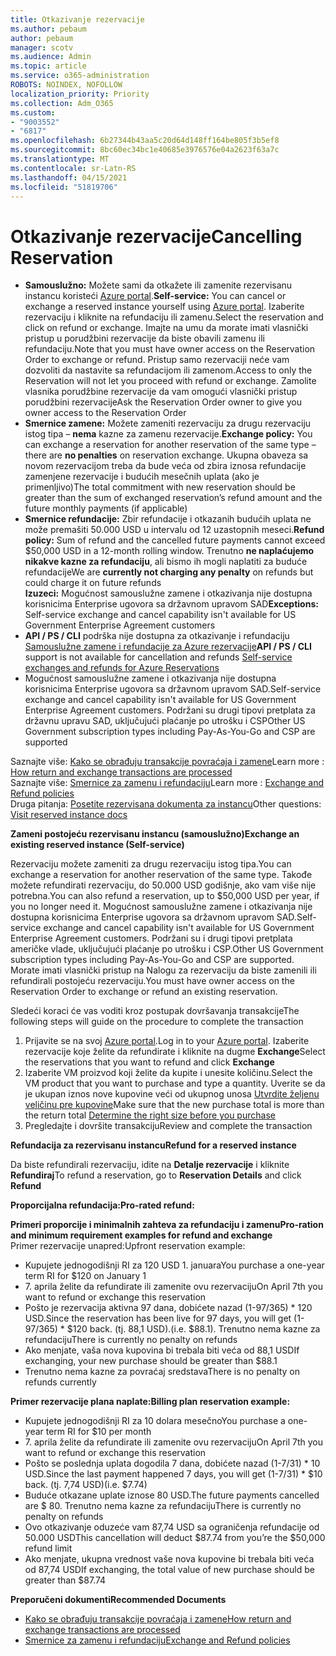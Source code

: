 ```yaml
---
title: Otkazivanje rezervacije
ms.author: pebaum
author: pebaum
manager: scotv
ms.audience: Admin
ms.topic: article
ms.service: o365-administration
ROBOTS: NOINDEX, NOFOLLOW
localization_priority: Priority
ms.collection: Adm_O365
ms.custom:
- "9003552"
- "6817"
ms.openlocfilehash: 6b27344b43aa5c20d64d148ff164be805f3b5ef8
ms.sourcegitcommit: 8bc60ec34bc1e40685e3976576e04a2623f63a7c
ms.translationtype: MT
ms.contentlocale: sr-Latn-RS
ms.lasthandoff: 04/15/2021
ms.locfileid: "51819706"
---
```

# <a name="cancelling-reservation"></a><span data-ttu-id="8814e-102">Otkazivanje rezervacije</span><span class="sxs-lookup"><span data-stu-id="8814e-102">Cancelling Reservation</span></span>

- <span data-ttu-id="8814e-103">**Samouslužno:** Možete sami da otkažete ili zamenite rezervisanu instancu koristeći [Azure portal](https://portal.azure.com/#blade/Microsoft_Azure_Reservations/ReservationsBrowseBlade).</span><span class="sxs-lookup"><span data-stu-id="8814e-103">**Self-service:** You can cancel or exchange a reserved instance yourself using [Azure portal](https://portal.azure.com/#blade/Microsoft_Azure_Reservations/ReservationsBrowseBlade).</span></span> <span data-ttu-id="8814e-104">Izaberite rezervaciju i kliknite na refundaciju ili zamenu.</span><span class="sxs-lookup"><span data-stu-id="8814e-104">Select the reservation and click on refund or exchange.</span></span> <span data-ttu-id="8814e-105">Imajte na umu da morate imati vlasnički pristup u porudžbini rezervacije da biste obavili zamenu ili refundaciju.</span><span class="sxs-lookup"><span data-stu-id="8814e-105">Note that you must have owner access on the Reservation Order to exchange or refund.</span></span> <span data-ttu-id="8814e-106">Pristup samo rezervaciji neće vam dozvoliti da nastavite sa refundacijom ili zamenom.</span><span class="sxs-lookup"><span data-stu-id="8814e-106">Access to only the Reservation will not let you proceed with refund or exchange.</span></span> <span data-ttu-id="8814e-107">Zamolite vlasnika porudžbine rezervacije da vam omogući vlasnički pristup porudžbini rezervacije</span><span class="sxs-lookup"><span data-stu-id="8814e-107">Ask the Reservation Order owner to give you owner access to the Reservation Order</span></span>
- <span data-ttu-id="8814e-108">**Smernice zamene:** Možete zameniti rezervaciju za drugu rezervaciju istog tipa – **nema** kazne za zamenu rezervacije.</span><span class="sxs-lookup"><span data-stu-id="8814e-108">**Exchange policy:** You can exchange a reservation for another reservation of the same type – there are **no penalties** on reservation exchange.</span></span> <span data-ttu-id="8814e-109">Ukupna obaveza sa novom rezervacijom treba da bude veća od zbira iznosa refundacije zamenjene rezervacije i budućih mesečnih uplata (ako je primenljivo)</span><span class="sxs-lookup"><span data-stu-id="8814e-109">The total commitment with new reservation should be greater than the sum of exchanged reservation’s refund amount and the future monthly payments (if applicable)</span></span>
- <span data-ttu-id="8814e-110">**Smernice refundacije:** Zbir refundacije i otkazanih budućih uplata ne može premašiti 50.000 USD u intervalu od 12 uzastopnih meseci.</span><span class="sxs-lookup"><span data-stu-id="8814e-110">**Refund policy:** Sum of refund and the cancelled future payments cannot exceed $50,000 USD in a 12-month rolling window.</span></span> <span data-ttu-id="8814e-111">Trenutno **ne naplaćujemo nikakve kazne za refundaciju**, ali bismo ih mogli naplatiti za buduće refundacije</span><span class="sxs-lookup"><span data-stu-id="8814e-111">We are **currently not charging any penalty** on refunds but could charge it on future refunds</span></span>  
    <span data-ttu-id="8814e-112">**Izuzeci:** Mogućnost samouslužne zamene i otkazivanja nije dostupna korisnicima Enterprise ugovora sa državnom upravom SAD</span><span class="sxs-lookup"><span data-stu-id="8814e-112">**Exceptions:** Self-service exchange and cancel capability isn't available for US Government Enterprise Agreement customers</span></span>
- <span data-ttu-id="8814e-113">**API / PS / CLI** podrška nije dostupna za otkazivanje i refundaciju [Samouslužne zamene i refundacije za Azure rezervacije](https://docs.microsoft.com/azure/cost-management-billing/reservations/exchange-and-refund-azure-reservations?WT.mc_id=Portal-Microsoft_Azure_Support)</span><span class="sxs-lookup"><span data-stu-id="8814e-113">**API / PS / CLI** support is not available for cancellation and refunds [Self-service exchanges and refunds for Azure Reservations](https://docs.microsoft.com/azure/cost-management-billing/reservations/exchange-and-refund-azure-reservations?WT.mc_id=Portal-Microsoft_Azure_Support)</span></span>
- <span data-ttu-id="8814e-114">Mogućnost samouslužne zamene i otkazivanja nije dostupna korisnicima Enterprise ugovora sa državnom upravom SAD.</span><span class="sxs-lookup"><span data-stu-id="8814e-114">Self-service exchange and cancel capability isn't available for US Government Enterprise Agreement customers.</span></span> <span data-ttu-id="8814e-115">Podržani su drugi tipovi pretplata za državnu upravu SAD, uključujući plaćanje po utrošku i CSP</span><span class="sxs-lookup"><span data-stu-id="8814e-115">Other US Government subscription types including Pay-As-You-Go and CSP are supported</span></span>

<span data-ttu-id="8814e-116">Saznajte više: [Kako se obrađuju transakcije povraćaja i zamene](https://docs.microsoft.com/azure/billing/billing-azure-reservations-self-service-exchange-and-refund?WT.mc_id=Portal-Microsoft_Azure_Support#how-return-and-exchange-transactions-are-processed)</span><span class="sxs-lookup"><span data-stu-id="8814e-116">Learn more : [How return and exchange transactions are processed](https://docs.microsoft.com/azure/billing/billing-azure-reservations-self-service-exchange-and-refund?WT.mc_id=Portal-Microsoft_Azure_Support#how-return-and-exchange-transactions-are-processed)</span></span>  
<span data-ttu-id="8814e-117">Saznajte više: [Smernice za zamenu i refundaciju](https://docs.microsoft.com/azure/billing/billing-azure-reservations-self-service-exchange-and-refund?WT.mc_id=Portal-Microsoft_Azure_Support#exchange-policies)</span><span class="sxs-lookup"><span data-stu-id="8814e-117">Learn more : [Exchange and Refund policies](https://docs.microsoft.com/azure/billing/billing-azure-reservations-self-service-exchange-and-refund?WT.mc_id=Portal-Microsoft_Azure_Support#exchange-policies)</span></span>  
<span data-ttu-id="8814e-118">Druga pitanja: [Posetite rezervisana dokumenta za instancu](https://docs.microsoft.com/azure/billing/billing-save-compute-costs-reservations?WT.mc_id=Portal-Microsoft_Azure_Support)</span><span class="sxs-lookup"><span data-stu-id="8814e-118">Other questions: [Visit reserved instance docs](https://docs.microsoft.com/azure/billing/billing-save-compute-costs-reservations?WT.mc_id=Portal-Microsoft_Azure_Support)</span></span>

<span data-ttu-id="8814e-119">**Zameni postojeću rezervisanu instancu (samouslužno)**</span><span class="sxs-lookup"><span data-stu-id="8814e-119">**Exchange an existing reserved instance (Self-service)**</span></span>

<span data-ttu-id="8814e-120">Rezervaciju možete zameniti za drugu rezervaciju istog tipa.</span><span class="sxs-lookup"><span data-stu-id="8814e-120">You can exchange a reservation for another reservation of the same type.</span></span> <span data-ttu-id="8814e-121">Takođe možete refundirati rezervaciju, do 50.000 USD godišnje, ako vam više nije potrebna.</span><span class="sxs-lookup"><span data-stu-id="8814e-121">You can also refund a reservation, up to $50,000 USD per year, if you no longer need it.</span></span> <span data-ttu-id="8814e-122">Mogućnost samouslužne zamene i otkazivanja nije dostupna korisnicima Enterprise ugovora sa državnom upravom SAD.</span><span class="sxs-lookup"><span data-stu-id="8814e-122">Self-service exchange and cancel capability isn't available for US Government Enterprise Agreement customers.</span></span> <span data-ttu-id="8814e-123">Podržani su i drugi tipovi pretplata američke vlade, uključujući plaćanje po utrošku i CSP.</span><span class="sxs-lookup"><span data-stu-id="8814e-123">Other US Government subscription types including Pay-As-You-Go and CSP are supported.</span></span> <span data-ttu-id="8814e-124">Morate imati vlasnički pristup na Nalogu za rezervaciju da biste zamenili ili refundirali postojeću rezervaciju.</span><span class="sxs-lookup"><span data-stu-id="8814e-124">You must have owner access on the Reservation Order to exchange or refund an existing reservation.</span></span>

<span data-ttu-id="8814e-125">Sledeći koraci će vas voditi kroz postupak dovršavanja transakcije</span><span class="sxs-lookup"><span data-stu-id="8814e-125">The following steps will guide on the procedure to complete the transaction</span></span>

1. <span data-ttu-id="8814e-126">Prijavite se na svoj [Azure portal](https://portal.azure.com/#blade/Microsoft_Azure_Reservations/ReservationsBrowseBlade).</span><span class="sxs-lookup"><span data-stu-id="8814e-126">Log in to your [Azure portal](https://portal.azure.com/#blade/Microsoft_Azure_Reservations/ReservationsBrowseBlade).</span></span> <span data-ttu-id="8814e-127">Izaberite rezervacije koje želite da refundirate i kliknite na dugme **Exchange**</span><span class="sxs-lookup"><span data-stu-id="8814e-127">Select the reservations that you want to refund and click **Exchange**</span></span>
2. <span data-ttu-id="8814e-128">Izaberite VM proizvod koji želite da kupite i unesite količinu.</span><span class="sxs-lookup"><span data-stu-id="8814e-128">Select the VM product that you want to purchase and type a quantity.</span></span> <span data-ttu-id="8814e-129">Uverite se da je ukupan iznos nove kupovine veći od ukupnog unosa [Utvrdite željenu veličinu pre kupovine](https://docs.microsoft.com/azure/virtual-machines/windows/prepay-reserved-vm-instances?WT.mc_id=Portal-Microsoft_Azure_Support#determine-the-right-vm-size-before-you-buy)</span><span class="sxs-lookup"><span data-stu-id="8814e-129">Make sure that the new purchase total is more than the return total [Determine the right size before you purchase](https://docs.microsoft.com/azure/virtual-machines/windows/prepay-reserved-vm-instances?WT.mc_id=Portal-Microsoft_Azure_Support#determine-the-right-vm-size-before-you-buy)</span></span>
3. <span data-ttu-id="8814e-130">Pregledajte i dovršite transakciju</span><span class="sxs-lookup"><span data-stu-id="8814e-130">Review and complete the transaction</span></span>

<span data-ttu-id="8814e-131">**Refundacija za rezervisanu instancu**</span><span class="sxs-lookup"><span data-stu-id="8814e-131">**Refund for a reserved instance**</span></span>

<span data-ttu-id="8814e-132">Da biste refundirali rezervaciju, idite na **Detalje rezervacije** i kliknite **Refundiraj**</span><span class="sxs-lookup"><span data-stu-id="8814e-132">To refund a reservation, go to **Reservation Details** and click **Refund**</span></span>

<span data-ttu-id="8814e-133">**Proporcijalna refundacija:**</span><span class="sxs-lookup"><span data-stu-id="8814e-133">**Pro-rated refund:**</span></span>

<span data-ttu-id="8814e-134">**Primeri proporcije i minimalnih zahteva za refundaciju i zamenu**</span><span class="sxs-lookup"><span data-stu-id="8814e-134">**Pro-ration and minimum requirement examples for refund and exchange**</span></span>  
<span data-ttu-id="8814e-135">Primer rezervacije unapred:</span><span class="sxs-lookup"><span data-stu-id="8814e-135">Upfront reservation example:</span></span>

- <span data-ttu-id="8814e-136">Kupujete jednogodišnji RI za 120 USD 1. januara</span><span class="sxs-lookup"><span data-stu-id="8814e-136">You purchase a one-year term RI for $120 on January 1</span></span>
- <span data-ttu-id="8814e-137">7. aprila želite da refundirate ili zamenite ovu rezervaciju</span><span class="sxs-lookup"><span data-stu-id="8814e-137">On April 7th you want to refund or exchange this reservation</span></span>
- <span data-ttu-id="8814e-138">Pošto je rezervacija aktivna 97 dana, dobićete nazad (1-97/365) \* 120 USD.</span><span class="sxs-lookup"><span data-stu-id="8814e-138">Since the reservation has been live for 97 days, you will get (1-97/365) \* $120 back.</span></span> <span data-ttu-id="8814e-139">(tj. 88,1 USD).</span><span class="sxs-lookup"><span data-stu-id="8814e-139">(i.e. $88.1).</span></span> <span data-ttu-id="8814e-140">Trenutno nema kazne za refundaciju</span><span class="sxs-lookup"><span data-stu-id="8814e-140">There is currently no penalty on refunds</span></span>
- <span data-ttu-id="8814e-141">Ako menjate, vaša nova kupovina bi trebala biti veća od 88,1 USD</span><span class="sxs-lookup"><span data-stu-id="8814e-141">If exchanging, your new purchase should be greater than $88.1</span></span>
- <span data-ttu-id="8814e-142">Trenutno nema kazne za povraćaj sredstava</span><span class="sxs-lookup"><span data-stu-id="8814e-142">There is no penalty on refunds currently</span></span>

<span data-ttu-id="8814e-143">**Primer rezervacije plana naplate:**</span><span class="sxs-lookup"><span data-stu-id="8814e-143">**Billing plan reservation example:**</span></span>

- <span data-ttu-id="8814e-144">Kupujete jednogodišnji RI za 10 dolara mesečno</span><span class="sxs-lookup"><span data-stu-id="8814e-144">You purchase a one-year term RI for $10 per month</span></span>
- <span data-ttu-id="8814e-145">7. aprila želite da refundirate ili zamenite ovu rezervaciju</span><span class="sxs-lookup"><span data-stu-id="8814e-145">On April 7th you want to refund or exchange this reservation</span></span>
- <span data-ttu-id="8814e-146">Pošto se poslednja uplata dogodila 7 dana, dobićete nazad (1-7/31) \* 10 USD.</span><span class="sxs-lookup"><span data-stu-id="8814e-146">Since the last payment happened 7 days, you will get (1-7/31) \* $10 back.</span></span> <span data-ttu-id="8814e-147">(tj. 7,74 USD)</span><span class="sxs-lookup"><span data-stu-id="8814e-147">(i.e. $7.74)</span></span>
- <span data-ttu-id="8814e-148">Buduće otkazane uplate iznose 80 USD.</span><span class="sxs-lookup"><span data-stu-id="8814e-148">The future payments cancelled are $ 80.</span></span> <span data-ttu-id="8814e-149">Trenutno nema kazne za refundaciju</span><span class="sxs-lookup"><span data-stu-id="8814e-149">There is currently no penalty on refunds</span></span>
- <span data-ttu-id="8814e-150">Ovo otkazivanje oduzeće vam 87,74 USD sa ograničenja refundacije od 50.000 USD</span><span class="sxs-lookup"><span data-stu-id="8814e-150">This cancellation will deduct $87.74 from you’re the $50,000 refund limit</span></span>
- <span data-ttu-id="8814e-151">Ako menjate, ukupna vrednost vaše nova kupovine bi trebala biti veća od 87,74 USD</span><span class="sxs-lookup"><span data-stu-id="8814e-151">If exchanging, the total value of new purchase should be greater than $87.74</span></span>

<span data-ttu-id="8814e-152">**Preporučeni dokumenti**</span><span class="sxs-lookup"><span data-stu-id="8814e-152">**Recommended Documents**</span></span>

- [<span data-ttu-id="8814e-153">Kako se obrađuju transakcije povraćaja i zamene</span><span class="sxs-lookup"><span data-stu-id="8814e-153">How return and exchange transactions are processed</span></span>](https://docs.microsoft.com/azure/billing/billing-azure-reservations-self-service-exchange-and-refund?WT.mc_id=Portal-Microsoft_Azure_Support#how-return-and-exchange-transactions-are-processed)
- [<span data-ttu-id="8814e-154">Smernice za zamenu i refundaciju</span><span class="sxs-lookup"><span data-stu-id="8814e-154">Exchange and Refund policies</span></span>](https://docs.microsoft.com/azure/billing/billing-azure-reservations-self-service-exchange-and-refund?WT.mc_id=Portal-Microsoft_Azure_Support#exchange-policies)